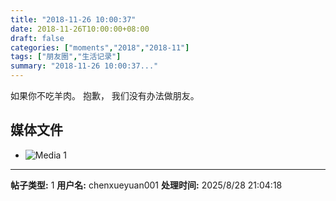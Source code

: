 ```yaml
---
title: "2018-11-26 10:00:37"
date: 2018-11-26T10:00:00+08:00
draft: false
categories: ["moments","2018","2018-11"]
tags: ["朋友圈","生活记录"]
summary: "2018-11-26 10:00:37..."
---
```


如果你不吃羊肉。
抱歉，
我们没有办法做朋友。

## 媒体文件

- ![Media 1](/Moments/photos/2018-11-26/201811261000370.jpg)

---

**帖子类型:** 1
**用户名:** chenxueyuan001
**处理时间:** 2025/8/28 21:04:18